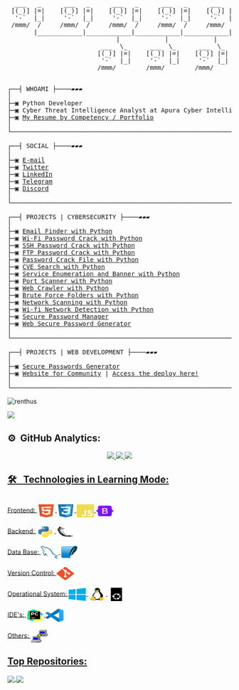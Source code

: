 <pre>
  ___   _      ___   _      ___   _      ___   _      ___   _      ___   _      ___   _      ___   _      ___   _  
 [(_)] |=|    [(_)] |=|    [(_)] |=|    [(_)] |=|    [(_)] |=|    [(_)] |=|    [(_)] |=|    [(_)] |=|    [(_)] |=|
  '-`  |_|     '-`  |_|     '-`  |_|     '-`  |_|     '-`  |_|     '-`  |_|     '-`  |_|     '-`  |_|     '-`  |_|
 /mmm/  /     /mmm/  /     /mmm/  /     /mmm/  /     /mmm/  /      /mmm/  /     /mmm/  /     /mmm/  /     /mmm/  /
       |____________|____________|____________|____________|_____________|____________|____________|____________|
                             |            |            |             |            |            |             |
                         ___  \_      ___  \_      ___  \_       ___  \_      ___  \_      ___  \_       ___  \_
                        [(_)] |=|    [(_)] |=|    [(_)] |=|     [(_)] |=|    [(_)] |=|    [(_)] |=|     [(_)] |=|
                         '-`  |_|     '-`  |_|     '-`  |_|      '-`  |_|     '-`  |_|     '-`  |_|      '-`  |_|
                        /mmm/        /mmm/        /mmm/         /mmm/        /mmm/        /mmm/         /mmm/

  
┌──┤ WHOAMI ├────▰▰▰
│
├─▣ Python Developer
├─▣ Cyber Threat Intelligence Analyst at Apura Cyber Intelligence S/A
├─▣ <a href="https://renthus.github.io/curriculo/">My Resume by Competency / Portfolio</a>
│
└───────────────────────────────────────────────────────────────▰▰▰

┌──┤ SOCIAL ├────▰▰▰
│
├─▣ <a href="mailto:renthusdsm@gmail.com" target="_blank">E-mail</a>
├─▣ <a href="https://twitter.com/renthusdsm" target="_blank">Twitter</a>
├─▣ <a href="https://www.linkedin.com/in/renatodasilvamaldonado/" target="_blank">LinkedIn</a>
├─▣ <a href="https://t.me/renatomaldonado" target="_blank">Telegram</a>
├─▣ <a href="https://discord.com/channels/@me/749017217261109359" target="_blank">Discord</a>
│
└───────────────────────────────────────────────────────────────▰▰▰

┌──┤ PROJECTS | CYBERSECURITY ├────▰▰▰
│
├─▣ <a href="https://github.com/renthus/email-finder-with-python" target="_blank">Email Finder with Python</a>
├─▣ <a href="https://github.com/renthus/wifi-password-crack-with-python" target="_blank">Wi-Fi Password Crack with Python</a>
├─▣ <a href="https://github.com/renthus/ssh-password-crack-with-python" target="_blank">SSH Password Crack with Python</a>
├─▣ <a href="https://github.com/renthus/ftp-password-crack-with-python" target="_blank">FTP Password Crack with Python</a>
├─▣ <a href="https://github.com/renthus/password-crack-file-with-python" target="_blank">Password Crack File with Python</a>
├─▣ <a href="https://github.com/renthus/cve-search-with-python" target="_blank">CVE Search with Python</a>
├─▣ <a href="https://github.com/renthus/service-enumeration-and-banner-with-python" target="_blank">Service Enumeration and Banner with Python</a>
├─▣ <a href="https://github.com/renthus/port-scanner-with-python" target="_blank">Port Scanner with Python</a>
├─▣ <a href="https://github.com/renthus/web-crawler-with-python" target="_blank">Web Crawler with Python</a> 
├─▣ <a href="https://github.com/renthus/brute-force-folders-with-python" target="_blank">Brute Force Folders with Python</a> 
├─▣ <a href="https://github.com/renthus/network-scanning-with-python" target="_blank">Network Scanning with Python</a>
├─▣ <a href="https://github.com/renthus/wifi-network-detection-with-python" target="_blank">Wi-fi Network Detection with Python</a>
├─▣ <a href="https://github.com/renthus/security-passwords-manager-exe" target="_blank">Secure Password Manager</a>
├─▣ <a href="https://github.com/renthus/secure-passwords-generator" target="_blank">Web Secure Password Generator</a>
│
└───────────────────────────────────────────────────────────────▰▰▰

┌──┤ PROJECTS | WEB DEVELOPMENT ├────▰▰▰
│
├─▣ <a href="https://github.com/renthus/secure-passwords-generator" target="_blank">Secure Passwords Generator</a>
├─▣ <a href="https://github.com/renthus/website-for-community" target="_blank">Website for Community</a> | <a href="https://comunidade17.herokuapp.com/" target="_blank">Access the deploy here!</a>
│
└───────────────────────────────────────────────────────────────▰▰▰
</pre>
<p align="left"> <img src="https://komarev.com/ghpvc/?username=renthus&label=Profile%20views&color=0e75b6&style=flat" alt="renthus"> </p>

<p align="left">
    <img src="https://github-profile-trophy.vercel.app/?username=renthus&theme=algolia"/>
</p>

## ⚙️ &nbsp;GitHub Analytics:
<div align="center">
  <a href="https://github.com/renthus">
    <img height="180em" src="https://github-readme-stats.vercel.app/api?username=renthus&show_icons=true&theme=github_dark&include_all_commits=true&count_private=true"/>
    <img height="180em" src="https://github-readme-stats.vercel.app/api/top-langs/?username=renthus&layout=compact&langs_count=7&theme=github_dark"/>
    <img height='180em' src="https://github-readme-streak-stats.herokuapp.com?user=renthus&theme=github-dark-blue&date_format=j%20M%5B%20Y%5D&fire=DD0000"/>
</div>

## 🛠 &nbsp; Technologies in Learning Mode:
<div style="display: inline_block"><br>
Frontend:
  <img align="center" alt="Renato-HTML" height="30" width="40" src="https://raw.githubusercontent.com/devicons/devicon/master/icons/html5/html5-original.svg">
  <img align="center" alt="Renato-CSS" height="30" width="40" src="https://raw.githubusercontent.com/devicons/devicon/master/icons/css3/css3-original.svg">
  <img align="center" alt="Renato-Js" height="30" width="40" src="https://raw.githubusercontent.com/devicons/devicon/master/icons/javascript/javascript-plain.svg">
   <img align="center" alt="Renato-Js" height="30" width="40" src="https://raw.githubusercontent.com/devicons/devicon/master/icons/bootstrap/bootstrap-original.svg">
  <br><br>
  Backend:
  <img align="center" alt="Renato-Python" height="30" width="40" src="https://raw.githubusercontent.com/devicons/devicon/master/icons/python/python-original.svg">
  <img align="center" alt="Renato-Python" height="30" width="40" src="https://raw.githubusercontent.com/devicons/devicon/master/icons/flask/flask-original.svg">  
  <br><br>
  Data Base:
  <img align="center" alt="Renato-MySQL" height="30" width="40" src="https://raw.githubusercontent.com/devicons/devicon/master/icons/mysql/mysql-original.svg">
  <img align="center" alt="Renato-SQLite" height="30" width="40" src="https://raw.githubusercontent.com/devicons/devicon/master/icons/sqlite/sqlite-original.svg">
  <br><br>
  Version Control:
  <img align="center" alt="Renato-Git" height="30" width="40" src="https://raw.githubusercontent.com/devicons/devicon/master/icons/git/git-original.svg">
  <br><br>
  Operational System:
  <img align="center" alt="Renato-Git" height="30" width="40" src="https://raw.githubusercontent.com/devicons/devicon/master/icons/windows8/windows8-original.svg">
  <img align="center" alt="Renato-Git" height="30" width="40" src="https://raw.githubusercontent.com/devicons/devicon/master/icons/linux/linux-original.svg">
  <img align="center" alt="Renato-Git" height="30" width="40" src="https://raw.githubusercontent.com/devicons/devicon/master/icons/ubuntu/ubuntu-plain.svg">
  <br><br>
  IDE's:
  <img align="center" alt="Renato-Git" height="30" width="40" src="https://raw.githubusercontent.com/devicons/devicon/master/icons/pycharm/pycharm-original.svg">
  <img align="center" alt="Renato-Git" height="30" width="40" src="https://raw.githubusercontent.com/devicons/devicon/master/icons/vscode/vscode-original.svg">
  <br><br>
  Others:
  <img align="center" alt="Renato-Git" height="30" width="40" src="https://raw.githubusercontent.com/devicons/devicon/master/icons/putty/putty-original.svg">
</div>
  
## Top Repositories:

<a href="https://github.com/renthus/curriculo">
  <img align="center" src="https://github-readme-stats.vercel.app/api/pin/?username=renthus&repo=curriculo&theme=github_dark">
</a>
<a href="https://github.com/renthus/security-passwords-manager-exe">
  <img align="center" src="https://github-readme-stats.vercel.app/api/pin/?username=renthus&repo=security-passwords-manager-exe&theme=github_dark">
</a>
